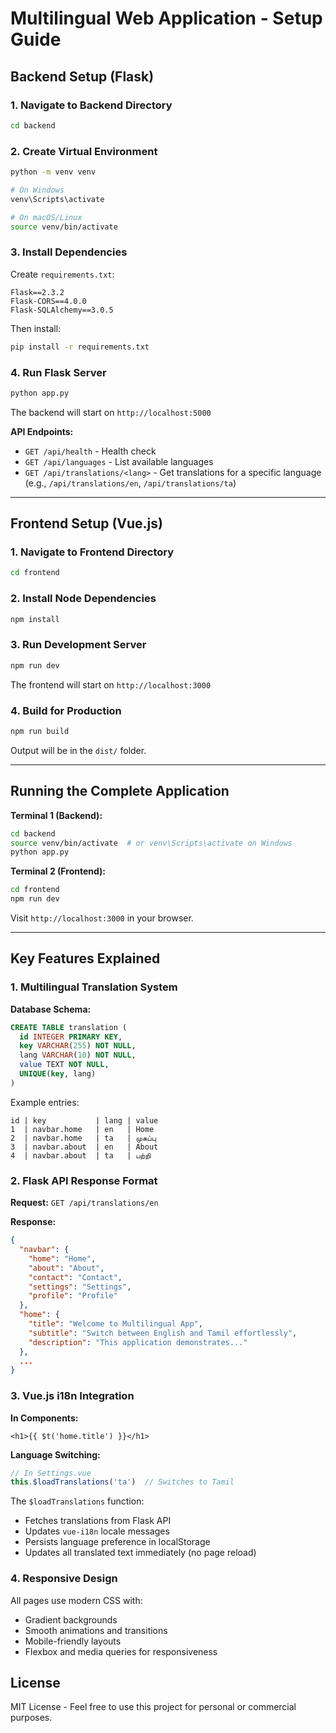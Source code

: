 # Multilingual Web Application - Setup Guide

## Backend Setup (Flask)

### 1. Navigate to Backend Directory
```bash
cd backend
```

### 2. Create Virtual Environment
```bash
python -m venv venv

# On Windows
venv\Scripts\activate

# On macOS/Linux
source venv/bin/activate
```

### 3. Install Dependencies
Create `requirements.txt`:
```
Flask==2.3.2
Flask-CORS==4.0.0
Flask-SQLAlchemy==3.0.5
```

Then install:
```bash
pip install -r requirements.txt
```

### 4. Run Flask Server
```bash
python app.py
```

The backend will start on `http://localhost:5000`

**API Endpoints:**
- `GET /api/health` - Health check
- `GET /api/languages` - List available languages
- `GET /api/translations/<lang>` - Get translations for a specific language (e.g., `/api/translations/en`, `/api/translations/ta`)

---

## Frontend Setup (Vue.js)

### 1. Navigate to Frontend Directory
```bash
cd frontend
```

### 2. Install Node Dependencies
```bash
npm install
```

### 3. Run Development Server
```bash
npm run dev
```

The frontend will start on `http://localhost:3000`

### 4. Build for Production
```bash
npm run build
```

Output will be in the `dist/` folder.

---

## Running the Complete Application

**Terminal 1 (Backend):**
```bash
cd backend
source venv/bin/activate  # or venv\Scripts\activate on Windows
python app.py
```

**Terminal 2 (Frontend):**
```bash
cd frontend
npm run dev
```

Visit `http://localhost:3000` in your browser.

---

## Key Features Explained

### 1. Multilingual Translation System

**Database Schema:**
```sql
CREATE TABLE translation (
  id INTEGER PRIMARY KEY,
  key VARCHAR(255) NOT NULL,
  lang VARCHAR(10) NOT NULL,
  value TEXT NOT NULL,
  UNIQUE(key, lang)
)
```

Example entries:
```
id | key           | lang | value
1  | navbar.home   | en   | Home
2  | navbar.home   | ta   | முகப்பு
3  | navbar.about  | en   | About
4  | navbar.about  | ta   | பற்றி
```

### 2. Flask API Response Format

**Request:** `GET /api/translations/en`

**Response:**
```json
{
  "navbar": {
    "home": "Home",
    "about": "About",
    "contact": "Contact",
    "settings": "Settings",
    "profile": "Profile"
  },
  "home": {
    "title": "Welcome to Multilingual App",
    "subtitle": "Switch between English and Tamil effortlessly",
    "description": "This application demonstrates..."
  },
  ...
}
```

### 3. Vue.js i18n Integration

**In Components:**
```vue
<h1>{{ $t('home.title') }}</h1>
```

**Language Switching:**
```javascript
// In Settings.vue
this.$loadTranslations('ta')  // Switches to Tamil
```

The `$loadTranslations` function:
- Fetches translations from Flask API
- Updates `vue-i18n` locale messages
- Persists language preference in localStorage
- Updates all translated text immediately (no page reload)

### 4. Responsive Design

All pages use modern CSS with:
- Gradient backgrounds
- Smooth animations and transitions
- Mobile-friendly layouts
- Flexbox and media queries for responsiveness


## License

MIT License - Feel free to use this project for personal or commercial purposes.
